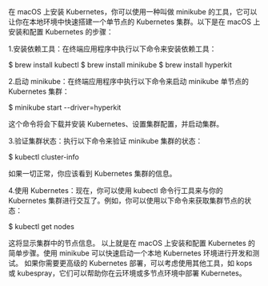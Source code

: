 在 macOS 上安装 Kubernetes，你可以使用一种叫做 minikube 的工具，它可以让你在本地环境中快速搭建一个单节点的 Kubernetes 集群。以下是在 macOS 上安装和配置 Kubernetes 的步骤：

1.安装依赖工具：在终端应用程序中执行以下命令来安装依赖工具：

$ brew install kubectl
$ brew install minikube
$ brew install hyperkit


2.启动 minikube：在终端应用程序中执行以下命令来启动 minikube 单节点的 Kubernetes 集群：

$ minikube start --driver=hyperkit

这个命令将会下载并安装 Kubernetes、设置集群配置，并启动集群。

3.验证集群状态：执行以下命令来验证 minikube 集群的状态：

$ kubectl cluster-info

如果一切正常，你应该看到 Kubernetes 集群的信息。

4.使用 Kubernetes：现在，你可以使用 kubectl 命令行工具来与你的 Kubernetes 集群进行交互了。例如，你可以使用以下命令来获取集群节点的状态：

$ kubectl get nodes

这将显示集群中的节点信息。
以上就是在 macOS 上安装和配置 Kubernetes 的简单步骤。使用 minikube 可以快速启动一个本地 Kubernetes 环境进行开发和测试。
如果你需要更高级的 Kubernetes 部署，可以考虑使用其他工具，如 kops 或 kubespray，它们可以帮助你在云环境或多节点环境中部署 Kubernetes。